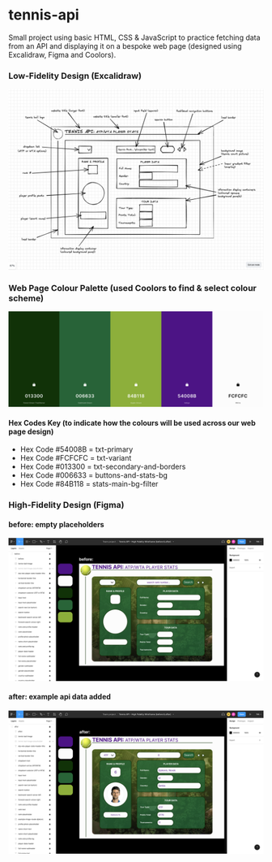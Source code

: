 # tennis-api

Small project using basic HTML, CSS &amp; JavaScript to practice fetching data from an API and displaying it on a bespoke web page (designed using Excalidraw, Figma and Coolors).

### Low-Fidelity Design (Excalidraw)

<img src="source-material/images/tennis-api-excalidraw-design-low-fidelity.png" alt="low-fidelity-wireframe" width="800px"/>

### Web Page Colour Palette (used Coolors to find & select colour scheme)

<img src="source-material/images/tennis-api-colour-scheme-coolors.png" alt="low-fidelity-wireframe" width="800px"/>

#### Hex Codes Key (to indicate how the colours will be used across our web page design)

- Hex Code #54008B = txt-primary
- Hex Code #FCFCFC = txt-variant
- Hex Code #013300 = txt-secondary-and-borders
- Hex Code #006633 = buttons-and-stats-bg
- Hex Code #84B118 = stats-main-bg-filter

### High-Fidelity Design (Figma)

#### before: empty placeholders

<img src="source-material/images/tennis-api-figma-design-high-fidelity-before.png" alt="high-fidelity-wireframe" width="800px"/>

#### after: example api data added

<img src="source-material/images/tennis-api-figma-design-high-fidelity-after.png" alt="high-fidelity-wireframe" width="800px"/>

